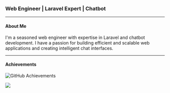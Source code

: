 ### Web Engineer | Laravel Expert | Chatbot

---

#### About Me
I'm a seasoned web engineer with expertise in Laravel and chatbot development. I have a passion for building efficient and scalable web applications and creating intelligent chat interfaces.

---

#### Achievements

![GitHub Achievements](https://github-profile-trophy.vercel.app/?username=sgsringo&theme=radical)

![](https://komarev.com/ghpvc/?username=sgsringo&color=green)
